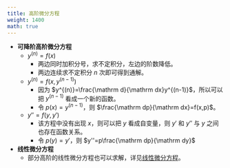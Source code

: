 ```yaml
---
title: 高阶微分方程
weight: 1400
math: true
---
```


- **可降阶高阶微分方程**
    - $y^{(n)}=f(x)$
        - 两边同时加积分号，求不定积分，左边的阶数降低。
        - 两边连续求不定积分 $n$ 次即可得到通解。
    - $y^{(n)}=f\left(x,y^{(n-1)}\right)$
        - 因为 $y^{(n)}=\frac{\mathrm d}{\mathrm dx}y^{(n-1)}$，所以可以把 $y^{(n-1)}$ 看成一个新的函数。
        - 令 $p(x)=y^{(n-1)}$，则 $\frac{\mathrm dp}{\mathrm dx}=f(x,p)$。
    - $y''=f(y,y')$
        - 该方程中没有出现 $x$，则可以把 $y$ 看成自变量，则 $y'$ 和 $y''$ 与 $y$ 之间也存在函数关系。
        - 令 $p(y)=y'$，则 $y''=p\frac{\mathrm dp}{\mathrm dy}$
- **线性微分方程**
    - 部分高阶的线性微分方程也可以求解，详见[线性微分方程](/docs/mathematics/calculus/linear-differential-equation)。

